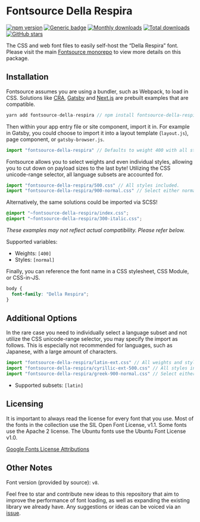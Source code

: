 # Fontsource Della Respira

[![npm version](https://badge.fury.io/js/fontsource-della-respira.svg)](https://www.npmjs.com/package/fontsource-della-respira) [![Generic badge](https://img.shields.io/badge/fontsource-passing-brightgreen)](https://github.com/fontsource/fontsource) [![Monthly downloads](https://badgen.net/npm/dm/fontsource-della-respira)](https://github.com/fontsource/fontsource) [![Total downloads](https://badgen.net/npm/dt/fontsource-della-respira)](https://github.com/fontsource/fontsource) [![GitHub stars](https://img.shields.io/github/stars/DecliningLotus/fontsource.svg?style=social&label=Star)](https://github.com/fontsource/fontsource/stargazers)

The CSS and web font files to easily self-host the “Della Respira” font. Please visit the main [Fontsource monorepo](https://github.com/fontsource/fontsource) to view more details on this package.

## Installation

Fontsource assumes you are using a bundler, such as Webpack, to load in CSS. Solutions like [CRA](https://create-react-app.dev/), [Gatsby](https://www.gatsbyjs.org/) and [Next.js](https://nextjs.org/) are prebuilt examples that are compatible.

```javascript
yarn add fontsource-della-respira // npm install fontsource-della-respira
```

Then within your app entry file or site component, import it in. For example in Gatsby, you could choose to import it into a layout template (`layout.js`), page component, or `gatsby-browser.js`.

```javascript
import "fontsource-della-respira" // Defaults to weight 400 with all styles included.
```

Fontsource allows you to select weights and even individual styles, allowing you to cut down on payload sizes to the last byte! Utilizing the CSS unicode-range selector, all language subsets are accounted for.

```javascript
import "fontsource-della-respira/500.css" // All styles included.
import "fontsource-della-respira/900-normal.css" // Select either normal or italic.
```

Alternatively, the same solutions could be imported via SCSS!

```scss
@import "~fontsource-della-respira/index.css";
@import "~fontsource-della-respira/300-italic.css";
```

_These examples may not reflect actual compatibility. Please refer below._

Supported variables:

- Weights: `[400]`
- Styles: `[normal]`

Finally, you can reference the font name in a CSS stylesheet, CSS Module, or CSS-in-JS.

```css
body {
  font-family: "Della Respira";
}
```

## Additional Options

In the rare case you need to individually select a language subset and not utilize the CSS unicode-range selector, you may specify the import as follows. This is especially not recommended for languages, such as Japanese, with a large amount of characters.

```javascript
import "fontsource-della-respira/latin-ext.css" // All weights and styles included.
import "fontsource-della-respira/cyrillic-ext-500.css" // All styles included.
import "fontsource-della-respira/greek-900-normal.css" // Select either normal or italic.
```

- Supported subsets: `[latin]`

## Licensing

It is important to always read the license for every font that you use.
Most of the fonts in the collection use the SIL Open Font License, v1.1. Some fonts use the Apache 2 license. The Ubuntu fonts use the Ubuntu Font License v1.0.

[Google Fonts License Attributions](https://fonts.google.com/attribution)

## Other Notes

Font version (provided by source): `v8`.

Feel free to star and contribute new ideas to this repository that aim to improve the performance of font loading, as well as expanding the existing library we already have. Any suggestions or ideas can be voiced via an [issue](https://github.com/fontsource/fontsource/issues).
